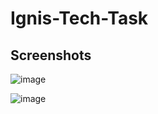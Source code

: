 # Ignis-Tech-Task
## Screenshots  

![image](https://github.com/user-attachments/assets/a82fa43b-9024-41b2-a654-31dd48f14bef)



![image](https://github.com/user-attachments/assets/8fe8f553-35a2-4c69-840f-6aa66c7c7abb)



